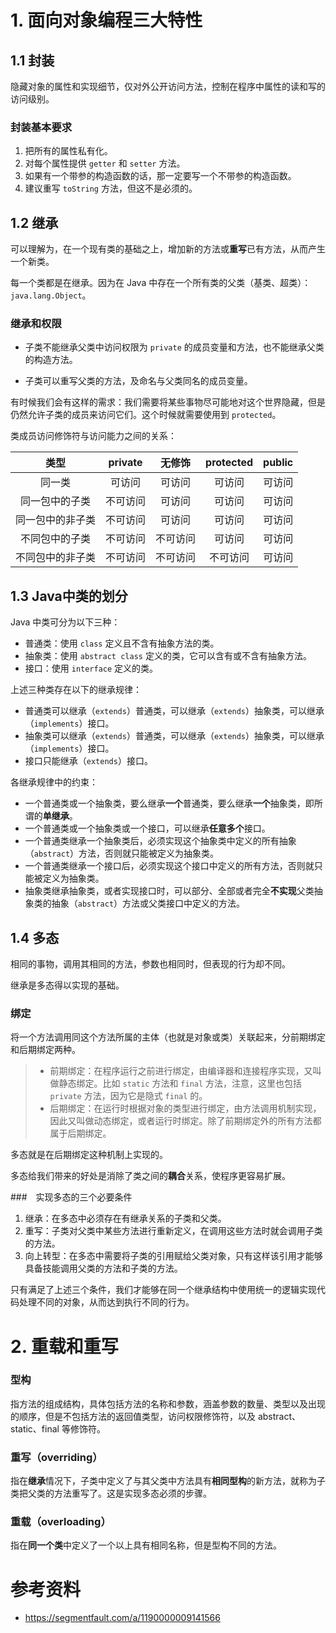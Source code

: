 # 1. 面向对象编程三大特性

## 1.1 封装

隐藏对象的属性和实现细节，仅对外公开访问方法，控制在程序中属性的读和写的访问级别。

### 封装基本要求

1. 把所有的属性私有化。
2. 对每个属性提供 `getter` 和 `setter` 方法。
3. 如果有一个带参的构造函数的话，那一定要写一个不带参的构造函数。
4. 建议重写 `toString` 方法，但这不是必须的。

## 1.2 继承

 可以理解为，在一个现有类的基础之上，增加新的方法或**重写**已有方法，从而产生一个新类。

每一个类都是在继承。因为在 Java 中存在一个所有类的父类（基类、超类）：`java.lang.Object`。

### 继承和权限

- 子类不能继承父类中访问权限为 `private` 的成员变量和方法，也不能继承父类的构造方法。

- 子类可以重写父类的方法，及命名与父类同名的成员变量。

有时候我们会有这样的需求：我们需要将某些事物尽可能地对这个世界隐藏，但是仍然允许子类的成员来访问它们。这个时候就需要使用到 `protected`。

类成员访问修饰符与访问能力之间的关系：

|       类型       | private  |  无修饰  | protected | public |
| :--------------: | :------: | :------: | :-------: | :----: |
|      同一类      |  可访问  |  可访问  |  可访问   | 可访问 |
|  同一包中的子类  | 不可访问 |  可访问  |  可访问   | 可访问 |
| 同一包中的非子类 | 不可访问 |  可访问  |  可访问   | 可访问 |
|  不同包中的子类  | 不可访问 | 不可访问 |  可访问   | 可访问 |
| 不同包中的非子类 | 不可访问 | 不可访问 | 不可访问  | 可访问 |

## 1.3 Java中类的划分

Java 中类可分为以下三种：

- 普通类：使用 `class` 定义且不含有抽象方法的类。
- 抽象类：使用 `abstract class` 定义的类，它可以含有或不含有抽象方法。
- 接口：使用 `interface` 定义的类。

上述三种类存在以下的继承规律：

- 普通类可以继承（`extends`）普通类，可以继承（`extends`）抽象类，可以继承（`implements`）接口。
- 抽象类可以继承（`extends`）普通类，可以继承（`extends`）抽象类，可以继承（`implements`）接口。
- 接口只能继承（`extends`）接口。

各继承规律中的约束：

- 一个普通类或一个抽象类，要么继承**一个**普通类，要么继承**一个**抽象类，即所谓的**单继承**。
- 一个普通类或一个抽象类或一个接口，可以继承**任意多个**接口。
- 一个普通类继承一个抽象类后，必须实现这个抽象类中定义的所有抽象（`abstract`）方法，否则就只能被定义为抽象类。
- 一个普通类继承一个接口后，必须实现这个接口中定义的所有方法，否则就只能被定义为抽象类。
- 抽象类继承抽象类，或者实现接口时，可以部分、全部或者完全**不实现**父类抽象类的抽象（`abstract`）方法或父类接口中定义的方法。

## 1.4 多态

相同的事物，调用其相同的方法，参数也相同时，但表现的行为却不同。

继承是多态得以实现的基础。

### 绑定
将一个方法调用同这个方法所属的主体（也就是对象或类）关联起来，分前期绑定和后期绑定两种。

> - 前期绑定：在程序运行之前进行绑定，由编译器和连接程序实现，又叫做静态绑定。比如 `static` 方法和 `final` 方法，注意，这里也包括 `private` 方法，因为它是隐式 `final` 的。
> - 后期绑定：在运行时根据对象的类型进行绑定，由方法调用机制实现，因此又叫做动态绑定，或者运行时绑定。除了前期绑定外的所有方法都属于后期绑定。

多态就是在后期绑定这种机制上实现的。

多态给我们带来的好处是消除了类之间的**耦合**关系，使程序更容易扩展。

###　实现多态的三个必要条件

1. 继承：在多态中必须存在有继承关系的子类和父类。
2. 重写：子类对父类中某些方法进行重新定义，在调用这些方法时就会调用子类的方法。
3. 向上转型：在多态中需要将子类的引用赋给父类对象，只有这样该引用才能够具备技能调用父类的方法和子类的方法。

只有满足了上述三个条件，我们才能够在同一个继承结构中使用统一的逻辑实现代码处理不同的对象，从而达到执行不同的行为。

# 2. 重载和重写

### 型构
指方法的组成结构，具体包括方法的名称和参数，涵盖参数的数量、类型以及出现的顺序，但是不包括方法的返回值类型，访问权限修饰符，以及 abstract、static、final 等修饰符。

### 重写（overriding）

指在**继承**情况下，子类中定义了与其父类中方法具有**相同型构**的新方法，就称为子类把父类的方法重写了。这是实现多态必须的步骤。

### 重载（overloading）

指在**同一个类**中定义了一个以上具有相同名称，但是型构不同的方法。

# 参考资料

- https://segmentfault.com/a/1190000009141566